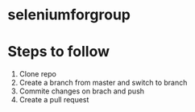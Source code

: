 # seleniumforgroup

# Steps to follow

1. Clone repo
2. Create a branch from master and switch to branch
3. Commite changes on brach and push
4. Create a pull request
